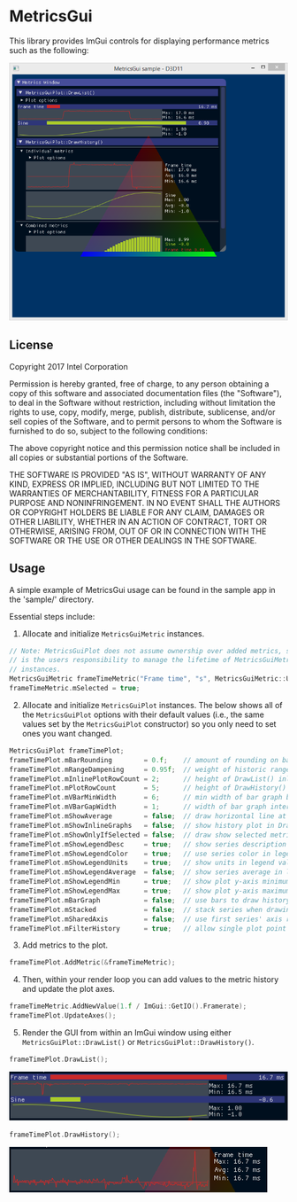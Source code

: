 # MetricsGui

This library provides ImGui controls for displaying performance metrics such as the following:

![MetricsGui sample screen shot](sample_screen.png "MetricsGui sample screen shot")

## License

Copyright 2017 Intel Corporation

Permission is hereby granted, free of charge, to any person obtaining a copy of
this software and associated documentation files (the "Software"), to deal in
the Software without restriction, including without limitation the rights to
use, copy, modify, merge, publish, distribute, sublicense, and/or sell copies
of the Software, and to permit persons to whom the Software is furnished to do
so, subject to the following conditions:

The above copyright notice and this permission notice shall be included in all
copies or substantial portions of the Software.

THE SOFTWARE IS PROVIDED "AS IS", WITHOUT WARRANTY OF ANY KIND, EXPRESS OR
IMPLIED, INCLUDING BUT NOT LIMITED TO THE WARRANTIES OF MERCHANTABILITY,
FITNESS FOR A PARTICULAR PURPOSE AND NONINFRINGEMENT. IN NO EVENT SHALL THE
AUTHORS OR COPYRIGHT HOLDERS BE LIABLE FOR ANY CLAIM, DAMAGES OR OTHER
LIABILITY, WHETHER IN AN ACTION OF CONTRACT, TORT OR OTHERWISE, ARISING FROM,
OUT OF OR IN CONNECTION WITH THE SOFTWARE OR THE USE OR OTHER DEALINGS IN THE
SOFTWARE.

## Usage

A simple example of MetricsGui usage can be found in the sample app in the
'sample/' directory.

Essential steps include:

1. Allocate and initialize `MetricsGuiMetric` instances.

  ```C++
  // Note: MetricsGuiPlot does not assume ownership over added metrics, so it
  // is the users responsibility to manage the lifetime of MetricsGuiMetric
  // instances.
  MetricsGuiMetric frameTimeMetric("Frame time", "s", MetricsGuiMetric::USE_SI_UNIT_PREFIX);
  frameTimeMetric.mSelected = true;
  ```

2. Allocate and initialize `MetricsGuiPlot` instances.  The below shows all of the `MetricsGuiPlot` options with their default values (i.e., the same values set by the `MetricsGuiPlot` constructor) so you only need to set ones you want changed.

  ```C++
  MetricsGuiPlot frameTimePlot;
  frameTimePlot.mBarRounding        = 0.f;    // amount of rounding on bars
  frameTimePlot.mRangeDampening     = 0.95f;  // weight of historic range on axis range [0,1]
  frameTimePlot.mInlinePlotRowCount = 2;      // height of DrawList() inline plots, in text rows
  frameTimePlot.mPlotRowCount       = 5;      // height of DrawHistory() plots, in text rows
  frameTimePlot.mVBarMinWidth       = 6;      // min width of bar graph bar in pixels
  frameTimePlot.mVBarGapWidth       = 1;      // width of bar graph inter-bar gap in pixels
  frameTimePlot.mShowAverage        = false;  // draw horizontal line at series average
  frameTimePlot.mShowInlineGraphs   = false;  // show history plot in DrawList()
  frameTimePlot.mShowOnlyIfSelected = false;  // draw show selected metrics
  frameTimePlot.mShowLegendDesc     = true;   // show series description in legend
  frameTimePlot.mShowLegendColor    = true;   // use series color in legend
  frameTimePlot.mShowLegendUnits    = true;   // show units in legend values
  frameTimePlot.mShowLegendAverage  = false;  // show series average in legend
  frameTimePlot.mShowLegendMin      = true;   // show plot y-axis minimum in legend
  frameTimePlot.mShowLegendMax      = true;   // show plot y-axis maximum in legend
  frameTimePlot.mBarGraph           = false;  // use bars to draw history
  frameTimePlot.mStacked            = false;  // stack series when drawing history
  frameTimePlot.mSharedAxis         = false;  // use first series' axis range
  frameTimePlot.mFilterHistory      = true;   // allow single plot point to represent more than on history value
  ```

3. Add metrics to the plot.

  ```C++
  frameTimePlot.AddMetric(&frameTimeMetric);
  ```

4. Then, within your render loop you can add values to the metric history and update the plot axes.

  ```C++
  frameTimeMetric.AddNewValue(1.f / ImGui::GetIO().Framerate);
  frameTimePlot.UpdateAxes();
  ```

5. Render the GUI from within an ImGui window using either `MetricsGuiPlot::DrawList()` or `MetricsGuiPlot::DrawHistory()`.

  ```C++
  frameTimePlot.DrawList();
  ```

  ![DrawList](drawlist_screen.png "DrawList example")

  ```C++
  frameTimePlot.DrawHistory();
  ```

  ![DrawHistory](drawhistory_screen.png "DrawHistory example")
